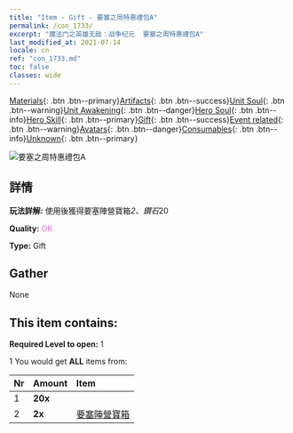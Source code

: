 ```yaml
---
title: "Item - Gift - 要塞之周特惠禮包A"
permalink: /con_1733/
excerpt: "魔法门之英雄无敌：战争纪元  要塞之周特惠禮包A"
last_modified_at: 2021-07-14
locale: cn
ref: "con_1733.md"
toc: false
classes: wide
---
```

 [Materials](/ItemsCN/){: .btn .btn--primary}[Artifacts](/ItemsCN/Artifacts/){: .btn .btn--success}[Unit Soul](/ItemsCN/UnitSoul/){: .btn .btn--warning}[Unit Awakening](/ItemsCN/UnitAwakening/){: .btn .btn--danger}[Hero Soul](/ItemsCN/HeroSoul/){: .btn .btn--info}[Hero Skill](/ItemsCN/HeroSkill/){: .btn .btn--primary}[Gift](/ItemsCN/Gift/){: .btn .btn--success}[Event related](/ItemsCN/Events/){: .btn .btn--warning}[Avatars](/ItemsCN/Avatars/){: .btn .btn--danger}[Consumables](/ItemsCN/Consumables/){: .btn .btn--info}[Unknown](/ItemsCN/Unknown/){: .btn .btn--primary}

 ![要塞之周特惠禮包A](/images/t/i_907219.png)

## 詳情
 **玩法詳解:** 使用後獲得要塞陣營寶箱*2、鑽石*20

 **Quality:** <span style="color: #DA70D6">OK</span>

 **Type:** Gift

## Gather

  None

## This item contains:

 **Required Level to open:** 1

 1 You would get **ALL** items  from:

  | Nr | Amount |     Item    |
  |:---|:-------|:------------|
  | 1 |  **20x** | <i class="fas fa-gem"/> |  | 
  | 2 |  **2x** | [要塞陣營寶箱](/cn/Items/con_1277/) |  | 
